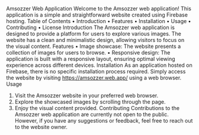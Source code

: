 Amsozzer Web Application
Welcome to the Amsozzer web application! This application is a simple and straightforward website created using Firebase hosting.
Table of Contents
•	Introduction
•	Features
•	Installation
•	Usage
•	Contributing
•	License
Introduction
The Amsozzer web application is designed to provide a platform for users to explore various images. The website has a clean and minimalistic design, allowing visitors to focus on the visual content.
Features
•	Image showcase: The website presents a collection of images for users to browse.
•	Responsive design: The application is built with a responsive layout, ensuring optimal viewing experience across different devices.
Installation
As an application hosted on Firebase, there is no specific installation process required. Simply access the website by visiting https://amsozzer.web.app/ using a web browser.
Usage
1.	Visit the Amsozzer website in your preferred web browser.
2.	Explore the showcased images by scrolling through the page.
3.	Enjoy the visual content provided.
Contributing
Contributions to the Amsozzer web application are currently not open to the public. However, if you have any suggestions or feedback, feel free to reach out to the website owner.
